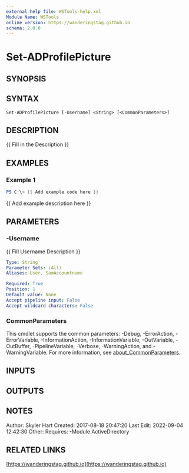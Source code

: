 ```yaml
---
external help file: WSTools-help.xml
Module Name: WSTools
online version: https://wanderingstag.github.io
schema: 2.0.0
---
```


# Set-ADProfilePicture

## SYNOPSIS

## SYNTAX

```
Set-ADProfilePicture [-Username] <String> [<CommonParameters>]
```

## DESCRIPTION
{{ Fill in the Description }}

## EXAMPLES

### Example 1
```powershell
PS C:\> {{ Add example code here }}
```

{{ Add example description here }}

## PARAMETERS

### -Username
{{ Fill Username Description }}

```yaml
Type: String
Parameter Sets: (All)
Aliases: User, SamAccountname

Required: True
Position: 1
Default value: None
Accept pipeline input: False
Accept wildcard characters: False
```

### CommonParameters
This cmdlet supports the common parameters: -Debug, -ErrorAction, -ErrorVariable, -InformationAction, -InformationVariable, -OutVariable, -OutBuffer, -PipelineVariable, -Verbose, -WarningAction, and -WarningVariable. For more information, see [about_CommonParameters](http://go.microsoft.com/fwlink/?LinkID=113216).

## INPUTS

## OUTPUTS

## NOTES
Author: Skyler Hart
Created: 2017-08-18 20:47:20
Last Edit: 2022-09-04 12:42:30
Other:
Requires:
    -Module ActiveDirectory

## RELATED LINKS

[https://wanderingstag.github.io](https://wanderingstag.github.io)

